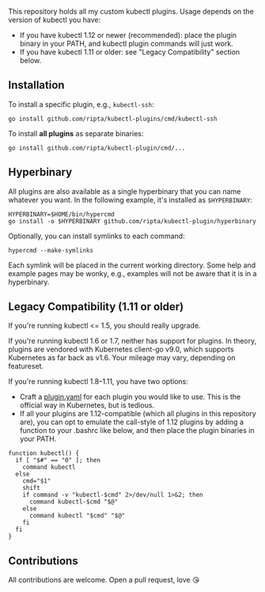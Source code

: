 
This repository holds all my custom kubectl plugins. Usage depends on the
version of kubectl you have:

* If you have kubectl 1.12 or newer (recommended): place the plugin binary in
  your PATH, and kubectl plugin commands will just work.
* If you have kubectl 1.11 or older: see "Legacy Compatibility" section below.


## Installation

To install a specific plugin, e.g., `kubectl-ssh`:

```
go install github.com/ripta/kubectl-plugins/cmd/kubectl-ssh
```

To install **all plugins** as separate binaries:

```
go install github.com/ripta/kubectl-plugin/cmd/...
```

## Hyperbinary

All plugins are also available as a single hyperbinary that you can name
whatever you want. In the following example, it's installed as `$HYPERBINARY`:

```
HYPERBINARY=$HOME/bin/hypercmd
go install -o $HYPERBINARY github.com/ripta/kubectl-plugin/hyperbinary
```

Optionally, you can install symlinks to each command:

```
hypercmd --make-symlinks
```

Each symlink will be placed in the current working directory. Some help and
example pages may be wonky, e.g., examples will not be aware that it is in a
hyperbinary.

## Legacy Compatibility (1.11 or older)

If you're running kubectl <= 1.5, you should really upgrade.

If you're running kubectl 1.6 or 1.7, neither has support for plugins. In
theory, plugins are vendored with Kubernetes client-go v9.0, which supports
Kubernetes as far back as v1.6. Your mileage may vary, depending on featureset.

If you're running kubectl 1.8–1.11, you have two options:

- Craft a [plugin.yaml](https://v1-11.docs.kubernetes.io/docs/tasks/extend-kubectl/kubectl-plugins/)
  for each plugin you would like to use. This is the official way in
  Kubernetes, but is tedious.
- If all your plugins are 1.12-compatible (which all plugins in this repository are),
  you can opt to emulate the call-style of 1.12 plugins by adding a function to your
  .bashrc like below, and then place the plugin binaries in your PATH.


```
function kubectl() {
  if [ "$#" == "0" ]; then
    command kubectl
  else
    cmd="$1"
    shift
    if command -v "kubectl-$cmd" 2>/dev/null 1>&2; then
      command kubectl-$cmd "$@"
    else
      command kubectl "$cmd" "$@"
    fi
  fi
}
```

## Contributions

All contributions are welcome. Open a pull request, love 😘
